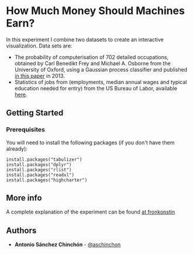 # How Much Money Should Machines Earn?

In this experiment I combine two datasets to create an interactive visualization. Data sets are:
+ The probability of computerisation of 702 detailed occupations, obtained by Carl Benedikt Frey and Michael A. Osborne from the University of Oxford, using a Gaussian process classifier and published [in this paper](https://www.oxfordmartin.ox.ac.uk/downloads/academic/The_Future_of_Employment.pdf) in 2013.
+ Statistics of jobs from (employments, median annual wages and typical education needed for entry) from the US Bureau of Labor, available [here](https://www.bls.gov/emp/ind-occ-matrix/occupation.xlsx).


## Getting Started

### Prerequisites

You will need to install the following packages (if you don't have them already):

```
install.packages("tabulizer")
install.packages("dplyr")
install.packages("rlist")
install.packages("readxl")
install.packages("highcharter")
```

## More info

A complete explanation of the experiment can be found [at fronkonstin](https://fronkonstin.com/2018/06/18/how-much-money-should-machines-earn/)

## Authors

* **Antonio Sánchez Chinchón** - [@aschinchon](https://twitter.com/aschinchon)

